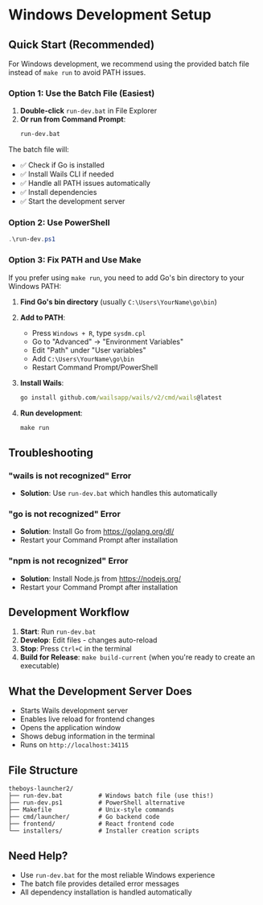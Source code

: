 # Windows Development Setup

## Quick Start (Recommended)

For Windows development, we recommend using the provided batch file instead of `make run` to avoid PATH issues.

### Option 1: Use the Batch File (Easiest)

1. **Double-click** `run-dev.bat` in File Explorer
2. **Or run from Command Prompt**:
   ```cmd
   run-dev.bat
   ```

The batch file will:
- ✅ Check if Go is installed
- ✅ Install Wails CLI if needed
- ✅ Handle all PATH issues automatically
- ✅ Install dependencies
- ✅ Start the development server

### Option 2: Use PowerShell

```powershell
.\run-dev.ps1
```

### Option 3: Fix PATH and Use Make

If you prefer using `make run`, you need to add Go's bin directory to your Windows PATH:

1. **Find Go's bin directory** (usually `C:\Users\YourName\go\bin`)
2. **Add to PATH**:
   - Press `Windows + R`, type `sysdm.cpl`
   - Go to "Advanced" → "Environment Variables"
   - Edit "Path" under "User variables"
   - Add `C:\Users\YourName\go\bin`
   - Restart Command Prompt/PowerShell

3. **Install Wails**:
   ```cmd
   go install github.com/wailsapp/wails/v2/cmd/wails@latest
   ```

4. **Run development**:
   ```cmd
   make run
   ```

## Troubleshooting

### "wails is not recognized" Error
- **Solution**: Use `run-dev.bat` which handles this automatically

### "go is not recognized" Error
- **Solution**: Install Go from https://golang.org/dl/
- Restart your Command Prompt after installation

### "npm is not recognized" Error
- **Solution**: Install Node.js from https://nodejs.org/
- Restart your Command Prompt after installation

## Development Workflow

1. **Start**: Run `run-dev.bat`
2. **Develop**: Edit files - changes auto-reload
3. **Stop**: Press `Ctrl+C` in the terminal
4. **Build for Release**: `make build-current` (when you're ready to create an executable)

## What the Development Server Does

- Starts Wails development server
- Enables live reload for frontend changes
- Opens the application window
- Shows debug information in the terminal
- Runs on `http://localhost:34115`

## File Structure

```
theboys-launcher2/
├── run-dev.bat          # Windows batch file (use this!)
├── run-dev.ps1          # PowerShell alternative
├── Makefile             # Unix-style commands
├── cmd/launcher/        # Go backend code
├── frontend/            # React frontend code
└── installers/          # Installer creation scripts
```

## Need Help?

- Use `run-dev.bat` for the most reliable Windows experience
- The batch file provides detailed error messages
- All dependency installation is handled automatically
